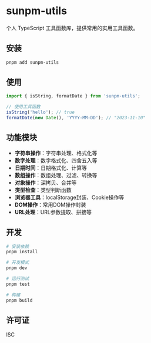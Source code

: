 # sunpm-utils

个人 TypeScript 工具函数库，提供常用的实用工具函数。

## 安装

```bash
pnpm add sunpm-utils
```

## 使用

```typescript
import { isString, formatDate } from 'sunpm-utils';

// 使用工具函数
isString('hello'); // true
formatDate(new Date(), 'YYYY-MM-DD'); // "2023-11-10"
```

## 功能模块

- **字符串操作**：字符串处理、格式化等
- **数字处理**：数字格式化、四舍五入等
- **日期时间**：日期格式化、计算等
- **数组操作**：数组处理、过滤、转换等
- **对象操作**：深拷贝、合并等
- **类型检查**：类型判断函数
- **浏览器工具**：localStorage封装、Cookie操作等
- **DOM操作**：常用DOM操作封装
- **URL处理**：URL参数提取、拼接等

## 开发

```bash
# 安装依赖
pnpm install

# 开发模式
pnpm dev

# 运行测试
pnpm test

# 构建
pnpm build
```

## 许可证

ISC 

